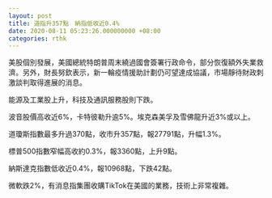 ```yaml
---
layout: post
title: 道指升357點　納指低收近0.4%
date: 2020-08-11 05:23:26.000000000 +08:00
categories: rthk
---
```


美股個別發展，美國總統特朗普周末繞過國會簽署行政命令，部分恢復額外失業救濟。另外，財長努欽表示，新一輪疫情援助計劃仍可望達成協議，市場靜待財政刺激談判取得進展的消息。

能源及工業股上升，科技及通訊服務股則下跌。

波音股價高收近6%，卡特彼勒升逾5%。埃克森美孚及雪佛龍升近3%或以上。

道瓊斯指數最多升過370點，收市升357點，報27791點，升幅1.3%。

標普500指數窄幅高收約0.3%，報3360點，上升9點。

納斯達克指數低收近0.4%，報10968點，下跌42點。

微軟跌2%，有消息指集團收購TikTok在美國的業務，技術上非常複雜。
